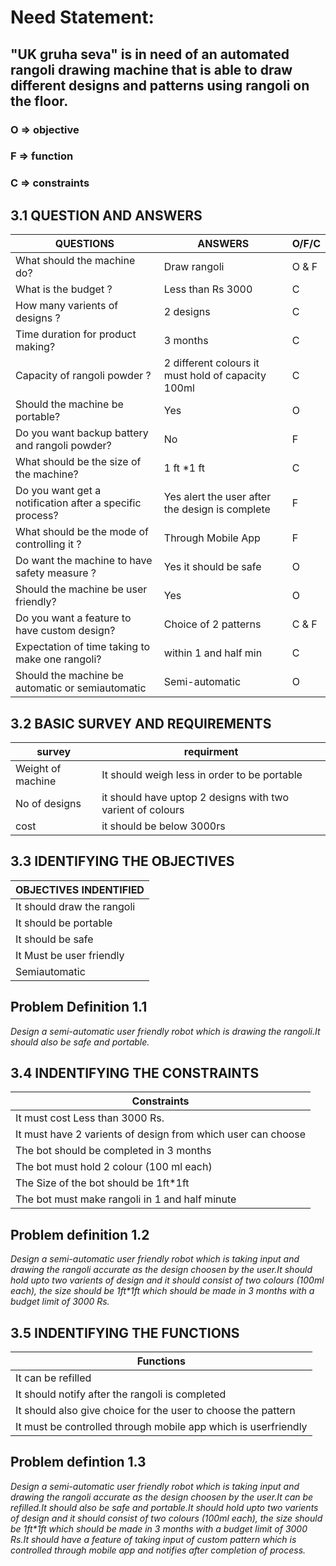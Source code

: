 # Need Statement:
## "UK gruha seva" is in need of an automated rangoli drawing machine that is able to draw different designs and patterns using rangoli on the floor.

### O => objective
### F => function
### C => constraints

## 3.1 QUESTION AND ANSWERS
|QUESTIONS|ANSWERS|O/F/C|
|---------|-------|-----|
|What should the machine do?|Draw rangoli|O & F|
|What is the budget ?|Less than Rs 3000|C|
|How many varients of designs ?|2 designs|C|
|Time duration for product making?|3 months|C|
|Capacity of rangoli powder ?|2 different colours it must hold of capacity 100ml|C|
|Should the machine be portable?|Yes|O|
|Do you want backup battery and rangoli powder?|No|F|
|What should be the size of the machine?|1 ft *1 ft|C|
|Do you want get a notification after a specific process?|Yes alert the user after the design is complete|F|
|What should be the mode of controlling it ?|Through Mobile App|F|
|Do want the machine to have safety measure ?|Yes it should be safe|O|
|Should the machine be user friendly?|Yes|O|
|Do you want a feature to have custom design?|Choice of 2 patterns|C & F|
|Expectation of time taking to make one rangoli?|within 1 and half min|C|
|Should the machine be automatic or semiautomatic|Semi-automatic|O|

## 3.2 BASIC SURVEY AND REQUIREMENTS

|survey|requirment|
|------|----------|
|Weight of machine|It should weigh less in order to be portable|
|No of designs|it should have uptop 2 designs with two varient of colours|
|cost|it should be below 3000rs|

## 3.3 IDENTIFYING THE OBJECTIVES
| OBJECTIVES INDENTIFIED |
|---------------------|
|It should draw the rangoli|
|It should be portable|
|It should be safe|
|It Must be user friendly|
|Semiautomatic|

## Problem Definition 1.1
_Design a  semi-automatic user friendly robot which is drawing the rangoli.It should also be safe and portable._


## 3.4 INDENTIFYING THE CONSTRAINTS
|Constraints|
|-----------|
| It must cost Less than 3000 Rs.|
| It must have 2 varients of design from which user can choose|
| The bot should be completed in 3 months|
| The bot must hold 2 colour (100 ml each)|
| The Size of the bot should be 1ft*1ft|
| The bot must make rangoli in 1 and half minute|

## Problem definition 1.2
_Design a  semi-automatic user friendly robot which is taking input and drawing the rangoli accurate as the design choosen by the user.It should hold upto two varients of design and it should consist of two colours (100ml each), the size should be 1ft*1ft which should be made in 3 months with a budget limit of 3000 Rs._

## 3.5 INDENTIFYING THE FUNCTIONS
| Functions |
|-----------|
| It can be refilled|
| It should notify after the rangoli is completed|
| It should also give choice for the user to choose the pattern|
| It must be controlled through mobile app which is userfriendly|

## Problem defintion 1.3

_Design a  semi-automatic user friendly robot which is taking input and drawing the rangoli accurate as the design choosen by the user.It can be refilled.It should also be safe and portable.It should hold upto two varients of design and it should consist of two colours (100ml each), the size should be 1ft*1ft which should be made in 3 months with a budget limit of 3000 Rs.It should have a feature of taking input of custom pattern which is controlled through mobile app and notifies after completion of process._
